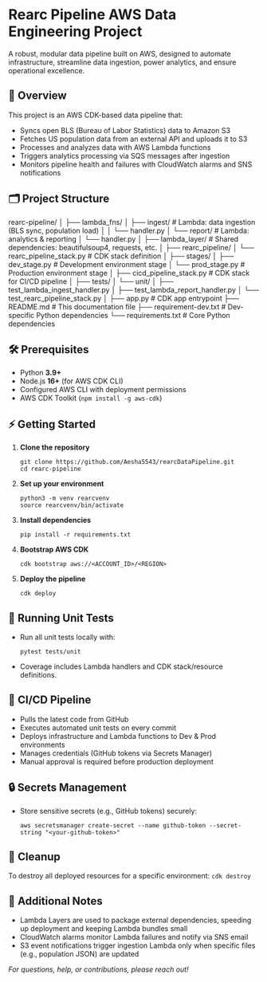 # Rearc Pipeline AWS Data Engineering Project

A robust, modular data pipeline built on AWS, designed to automate infrastructure, streamline data ingestion, power analytics, and ensure operational excellence.

## 🚀 Overview

This project is an AWS CDK-based data pipeline that:

- Syncs open BLS (Bureau of Labor Statistics) data to Amazon S3
- Fetches US population data from an external API and uploads it to S3
- Processes and analyzes data with AWS Lambda functions
- Triggers analytics processing via SQS messages after ingestion
- Monitors pipeline health and failures with CloudWatch alarms and SNS notifications

## 🗂️ Project Structure

rearc-pipeline/
│
├── lambda_fns/
│ ├── ingest/ # Lambda: data ingestion (BLS sync, population load)
│ │ └── handler.py
│ └── report/ # Lambda: analytics & reporting
│ └── handler.py
│
├── lambda_layer/ # Shared dependencies: beautifulsoup4, requests, etc.
│
├── rearc_pipeline/
│ └── rearc_pipeline_stack.py # CDK stack definition
│
├── stages/
│ ├── dev_stage.py # Development environment stage
│ └── prod_stage.py # Production environment stage
│
├── cicd_pipeline_stack.py # CDK stack for CI/CD pipeline
│
├── tests/
│ └── unit/
│ ├── test_lambda_ingest_handler.py
│ ├── test_lambda_report_handler.py
│ └── test_rearc_pipeline_stack.py
│
├── app.py # CDK app entrypoint
├── README.md # This documentation file
├── requirement-dev.txt # Dev-specific Python dependencies
└── requirements.txt # Core Python dependencies


## 🛠️ Prerequisites

- Python **3.9+**
- Node.js **16+** (for AWS CDK CLI)
- Configured AWS CLI with deployment permissions
- AWS CDK Toolkit (`npm install -g aws-cdk`)

## ⚡ Getting Started

1. **Clone the repository**
    ```
    git clone https://github.com/Aesha5543/rearcDataPipeline.git
    cd rearc-pipeline
    ```

2. **Set up your environment**
    ```
    python3 -m venv rearcvenv
    source rearcvenv/bin/activate
    ```

3. **Install dependencies**
    ```
    pip install -r requirements.txt
    ```

4. **Bootstrap AWS CDK**
    ```
    cdk bootstrap aws://<ACCOUNT_ID>/<REGION>
    ```

5. **Deploy the pipeline**
    ```
    cdk deploy
    ```

## 🧪 Running Unit Tests

- Run all unit tests locally with:
    ```
    pytest tests/unit
    ```
- Coverage includes Lambda handlers and CDK stack/resource definitions.

## 🔁 CI/CD Pipeline

- Pulls the latest code from GitHub
- Executes automated unit tests on every commit
- Deploys infrastructure and Lambda functions to Dev & Prod environments
- Manages credentials (GitHub tokens via Secrets Manager)
- Manual approval is required before production deployment

## 🔒 Secrets Management

- Store sensitive secrets (e.g., GitHub tokens) securely:
    ```
    aws secretsmanager create-secret --name github-token --secret-string "<your-github-token>"
    ```

## 🧹 Cleanup

To destroy all deployed resources for a specific environment:
    ```
    cdk destroy
    ```


## 🌟 Additional Notes

- Lambda Layers are used to package external dependencies, speeding up deployment and keeping Lambda bundles small
- CloudWatch alarms monitor Lambda failures and notify via SNS email
- S3 event notifications trigger ingestion Lambda only when specific files (e.g., population JSON) are updated

_For questions, help, or contributions, please reach out!_
